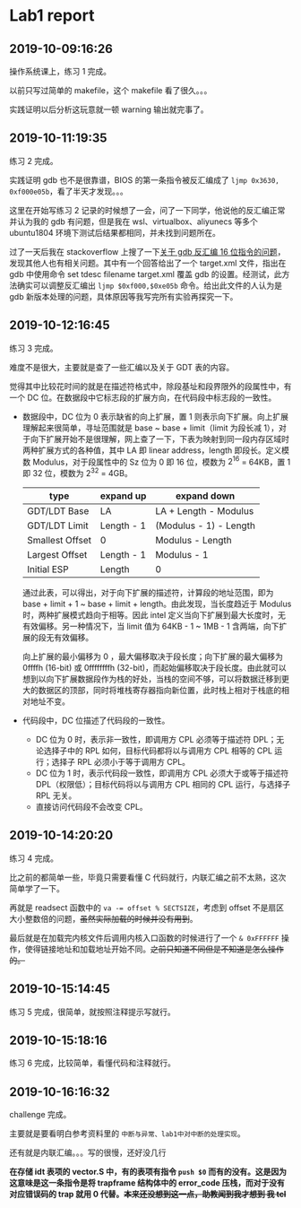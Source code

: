 # Lab1 report

## 2019-10-09:16:26

操作系统课上，练习 1 完成。

以前只写过简单的 makefile，这个 makefile 看了很久。。。

实践证明以后分析这玩意就一顿 warning 输出就完事了。

## 2019-10-11:19:35

练习 2 完成。

实践证明 gdb 也不是很靠谱，BIOS 的第一条指令被反汇编成了 `ljmp 0x3630, 0xf000e05b`，看了半天才发现。。。

这里在开始写练习 2 记录的时候想了一会，问了一下同学，他说他的反汇编正常并认为我的 gdb 有问题，但是我在 wsl、virtualbox、aliyunecs 等多个 ubuntu1804 环境下测试后结果都相同，并未找到问题所在。

过了一天后我在 stackoverflow 上搜了一下[关于 gdb 反汇编 16 位指令的问题](https://stackoverflow.com/questions/32955887/how-to-disassemble-16-bit-x86-boot-sector-code-in-gdb-with-x-i-pc-it-gets-tr/32960272)，发现其他人也有相关问题。其中有一个回答给出了一个 target.xml 文件，指出在 gdb 中使用命令 set tdesc filename target.xml 覆盖 gdb 的设置。经测试，此方法确实可以调整反汇编出 `ljmp $0xf000,$0xe05b` 命令。给出此文件的人认为是 gdb 新版本处理的问题，具体原因等我写完所有实验再探究一下。

## 2019-10-12:16:45

练习 3 完成。

难度不是很大，主要就是查了一些汇编以及关于 GDT 表的内容。

觉得其中比较花时间的就是在描述符格式中，除段基址和段界限外的段属性中，有一个 DC 位。在数据段中它标志段的扩展方向，在代码段中标志段的一致性。

- 数据段中，DC 位为 0 表示缺省的向上扩展，置 1 则表示向下扩展。向上扩展理解起来很简单，寻址范围就是 base ~ base + limit（limit 为段长减 1），对于向下扩展开始不是很理解，网上查了一下，下表为映射到同一段内存区域时两种扩展方式的各种值，其中 LA 即 linear address，length 即段长。定义模数 Modulus，对于段属性中的 Sz 位为 0 即 16 位，模数为 $2^{16}$ = 64KB，置 1 即 32 位，模数为 $2^{32}$ = 4GB。

  | type            | expand up  | expand down            |
  | --------------- | ---------- | ---------------------- |
  | GDT/LDT Base    | LA         | LA + Length - Modulus  |
  | GDT/LDT Limit   | Length - 1 | (Modulus - 1) - Length |
  | Smallest Offset | 0          | Modulus - Length       |
  | Largest Offset  | Length - 1 | Modulus - 1            |
  | Initial ESP     | Length     | 0                      |

  通过此表，可以得出，对于向下扩展的描述符，计算段的地址范围，即为 base + limit + 1 ~ base + limit + length。由此发现，当长度趋近于 Modulus 时，两种扩展模式趋向于相等。因此 intel 定义当向下扩展到最大长度时，无有效偏移。另一种情况下，当 limit 值为 64KB - 1 ~ 1MB - 1 含两端，向下扩展的段无有效偏移。

  向上扩展的最小偏移为 0 ，最大偏移取决于段长度；向下扩展的最大偏移为 0ffffh (16-bit) 或 0ffffffffh (32-bit)，而起始偏移取决于段长度。由此就可以想到以向下扩展数据段作为栈的好处，当栈的空间不够，可以将数据迁移到更大的数据区的顶部，同时将堆栈寄存器指向新位置，此时栈上相对于栈底的相对地址不变。

- 代码段中，DC 位描述了代码段的一致性。
  - DC 位为 0 时，表示非一致性，即调用方 CPL 必须等于描述符 DPL；无论选择子中的 RPL 如何，目标代码都将以与调用方 CPL 相等的 CPL 运行；选择子 RPL 必须小于等于调用方 CPL。
  - DC 位为 1 时，表示代码段一致性，即调用方 CPL 必须大于或等于描述符 DPL（权限低）；目标代码将以与调用方 CPL 相同的 CPL 运行，与选择子 RPL 无关。
  - 直接访问代码段不会改变 CPL。

## 2019-10-14:20:20

练习 4 完成。

比之前的都简单一些，毕竟只需要看懂 C 代码就行，内联汇编之前不太熟，这次简单学了一下。

再就是 readsect 函数中的 `va -= offset % SECTSIZE`，考虑到 offset 不是扇区大小整数倍的问题，~~虽然实际加载的时候并没有用到~~。

最后就是在加载完内核文件后调用内核入口函数的时候进行了一个 `& 0xFFFFFF` 操作，使得链接地址和加载地址开始不同。~~之前只知道不同但是不知道是怎么操作的。~~

## 2019-10-15:14:45

练习 5 完成，很简单，就按照注释提示写就行。

## 2019-10-15:18:16

练习 6 完成，比较简单，看懂代码和注释就行。

## 2019-10-16:16:32

challenge 完成。

主要就是要看明白参考资料里的 `中断与异常、lab1中对中断的处理实现`。

还有就是内联汇编。。。写的很慢，还好没几行

**在存储 idt 表项的 vector.S 中，有的表项有指令 `push $0` 而有的没有。这是因为这意味是这一条指令是将 trapframe 结构体中的 error_code 压栈，而对于没有对应错误码的 trap 就用 0 代替。~~本来还没想到这一点，助教闻到我才想到 我 tcl~~**
